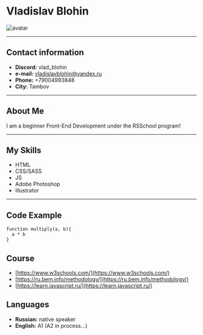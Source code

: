 # Vladislav Blohin
![avatar](https://avavatar.ru/images/avatars/3/avatar_jyIKh99P4QkgFJeI.jpg "funny avatar")

***
## Contact information
* __Discord:__ vlad_blohin
* __e-mail:__ vladislavblohin@yandex.ru
* __Phone:__ +79004993848
* __City:__ Tambov
***
## About Me
I am a beginner Front-End Development under the RSSchool program!
***
## My Skills
* HTML
* CSS/SASS
* JS
* Adobe Photoshop
* Illustratоr

***
## Code Example
```
function multiply(a, b){
  a * b
}
```
## Course
* [https://www.w3schools.com/](https://www.w3schools.com/)
* [https://ru.bem.info/methodology/](https://ru.bem.info/methodology/)
* [https://learn.javascript.ru/](https://learn.javascript.ru/)

## Languages
* __Russian:__ native speaker
* __English:__ A1 (A2 in process…)



